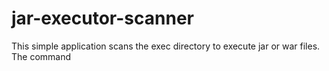# jar-executor-scanner
This simple application scans the exec directory to execute jar or war files.<br>
The command 